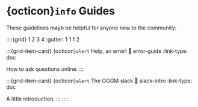 # {octicon}`info` Guides

These guidelines mayb be helpful for anyone new to the community:

::::{grid} 1 2 3 4
:gutter: 1 1 1 2

:::{grid-item-card} {octicon}`alert` Help, an error!
:link: error-guide
:link-type: doc

How to ask questions online.
:::

:::{grid-item-card} {octicon}`alert` The OGGM slack
:link: slack-intro
:link-type: doc

A little introduction.
:::
::::

